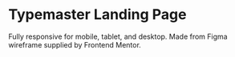 # Typemaster Landing Page

Fully responsive for mobile, tablet, and desktop. Made from Figma wireframe supplied by Frontend Mentor.
